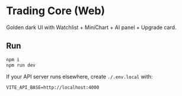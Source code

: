 
# Trading Core (Web)

Golden dark UI with Watchlist + MiniChart + AI panel + Upgrade card.

## Run

```bash
npm i
npm run dev
```
If your API server runs elsewhere, create `./.env.local` with:
```
VITE_API_BASE=http://localhost:4000
```
